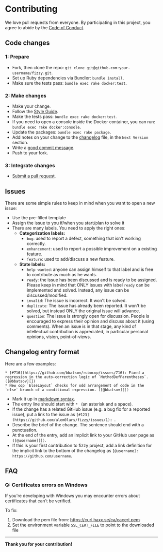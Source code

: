 # Contributing

We love pull requests from everyone. By participating in this project, you agree
to abide by the [Code of Conduct][code_of_conduct].

## Code changes

### 1: Prepare

- Fork, then clone the repo: `git clone git@github.com:your-username/fizzy.git`.
- Set up Ruby dependencies via Bundler: `bundle install`.
- Make sure the tests pass: `bundle exec rake docker:test`.

### 2: Make changes

- Make your change.
- Follow the [Style Guide][style_guide].
- Make the tests pass: `bundle exec rake docker:test`.
- If you need to open a console inside the Docker container, you can run:
  `bundle exec rake docker:console`.
- Update the packages: `bundle exec rake package`.
- Add notes on your change to the [changelog][changelog] file,
  in the `Next Version` section.
- Write a [good commit message][good_commit_message].
- Push to your fork.

### 3: Integrate changes

- [Submit a pull request][send_pull_request].

## Issues

There are some simple rules to keep in mind when you want to open a new issue:

* Use the pre-filled template
* Assign the issue to you if/when you start/plan to solve it
* There are many labels. You need to apply the right ones:
  * **Categorization labels:**
    * `bug`: used to report a defect, something that isn't working correctly.
    * `enhancement`: used to report a possible improvement on a existing feature.
    * `feature`: used to add/discuss a new feature.
  * **State labels:**
    * `help wanted`: anyone can assign himself to that label and is free to contribute as much as he wants.
    * `ready`: the issue has been discussed and is ready to be assigned.
      Please keep in mind that ONLY issues with label `ready` can be implemented and solved.
      Instead, any issue can be discussed/modified.
    * `invalid`: The issue is incorrect. It won't be solved.
    * `duplicate`: The issue has already been reported. It won't be solved, but instead ONLY the original
      issue will advance.
    * `question`: The issue is strongly open for discussion. People is encouraged to express their opinion and
      discuss about it (using comments).
      When an issue is in that stage, any kind of intellectual contribution is appreciated, in particular
      personal opinions, vision, point-of-views.

## Changelog entry format

Here are a few examples:

```
* [#716](https://github.com/bbatsov/rubocop/issues/716): Fixed a regression in the auto-correction logic of `MethodDefParentheses`. ([@bbatsov][])
* New cop `ElseLayout` checks for odd arrangement of code in the `else` branch of a conditional expression. ([@bbatsov][])
```

* Mark it up in [markdown syntax][markdown_syntax].
* The entry line should start with `* ` (an asterisk and a space).
* If the change has a related GitHub issue (e.g. a bug fix for a reported issue), put a link to the issue as `[#123](https://github.com/alem0lars/fizzy/issues/1): `.
* Describe the brief of the change. The sentence should end with a punctuation.
* At the end of the entry, add an implicit link to your GitHub user page as `([@username][])`.
* If this is your first contribution to fizzy project, add a link definition for the implicit link to the bottom of the changelog as `[@username]: https://github.com/username`.

## FAQ

### Q: Certificates errors on Windows

If you're developing with Windows you may encounter errors about certificates
that can't be verified.

To fix:

1. Download the pem file from: https://curl.haxx.se/ca/cacert.pem
2. Set the environment variable `SSL_CERT_FILE` to point to the downloaded file

----

**Thank you for your contribution!**


<!-- Link declarations -->

[style_guide]: ./STYLE_GUIDE.md
[code_of_conduct]: ./CODE_OF_CONDUCT.md
[changelog]: ./CHANGELOG.md

[send_pull_request]: https://github.com/alem0lars/fizzy/compare

[houndci]: https://houndci.com

[good_commit_message]: ./COMMIT_MESSAGE_FORMAT.md

[markdown_syntax]: http://daringfireball.net/projects/markdown/syntax
